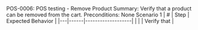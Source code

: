 POS-0006: POS testing - Remove Product
Summary: Verify that a product can be removed from the cart.
Preconditions: None
Scenario 1
 | \# | Step | Expected Behavior | 
 |---|------|-------------------| 
 |   |      | Verify that       | 
